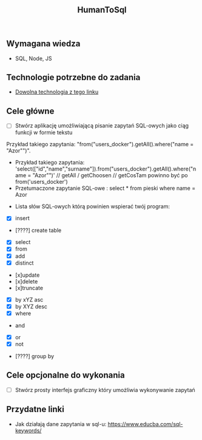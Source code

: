 <h2 align="center">HumanToSql</h2>

<br>

## Wymagana wiedza

- SQL, Node, JS

## Technologie potrzebne do zadania

- [Dowolna technologia z tego linku](https://www.prisma.io/dataguide/database-tools/top-nodejs-orms-query-builders-and-database-libraries#waterline)

## Cele główne

- [ ] Stwórz aplikację umożliwiającą pisanie zapytań SQL-owych jako ciąg funkcji w formie tekstu

Przykład takiego zapytania: "from("users_docker").getAll().where("name = "Azor"")".

- Przykład takiego zapytania: 'select(["id","name","surname"]).from("users_docker").getAll().where("name = "Azor"")'
  // getAll / getChoosen
  // getCosTam powinno być po from('users_docker')
- Przetumaczone zapytanie SQL-owe : select \* from pieski where name = Azor

* Lista słów SQL-owych którą powinien wspierać twój program:
* [x] insert
* [????] create table
* [x] select
* [x] from
* [x] add
* [x] distinct
* [x]update
* [x]delete
* [x]truncate
* [x] by xYZ asc
* [x] by XYZ desc
* [x] where
* and
* [x] or
* [x] not
* [????] group by

## Cele opcjonalne do wykonania

- [ ] Stwórz prosty interfejs graficzny który umożliwia wykonywanie zapytań

## Przydatne linki

- Jak działają dane zapytania w sql-u: https://www.educba.com/sql-keywords/

